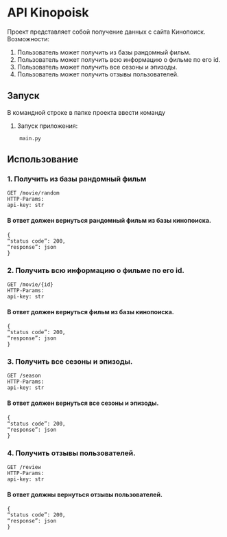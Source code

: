 # API Kinopoisk

Проект представляет собой получение данных с сайта Кинопоиск.
Возможности:
1. Пользователь может получить из базы рандомный фильм.
2. Пользователь может получить всю информацию о фильме по его id.
3. Пользователь может получить все сезоны и эпизоды.
4. Пользователь может получить отзывы пользователей.

## Запуск

В командной строке в папке проекта ввести команду

1. Запуск приложения:
```
    main.py
```
## Использование
### 1. Получить из базы рандомный фильм
```
GET /movie/random
HTTP-Params:
api-key: str
```

#### В ответ должен вернуться рандомный фильм из базы кинопоиска.
```
{
“status code”: 200,
“response”: json
}
```

### 2. Получить всю информацию о фильме по его id.
```
GET /movie/{id}
HTTP-Params:
api-key: str

```
#### В ответ должен вернуться фильм из базы кинопоиска.
```
{
“status code”: 200,
“response”: json
}
```

### 3. Получить все сезоны и эпизоды.
```
GET /season
HTTP-Params:
api-key: str
```
#### В ответ должен вернуться все сезоны и эпизоды.
```
{
“status code”: 200,
“response”: json
}
```

### 4. Получить отзывы пользователей.
```
GET /review
HTTP-Params:
api-key: str
```
#### В ответ должны вернуться отзывы пользователей.
```
{
“status code”: 200,
“response”: json
}
```
